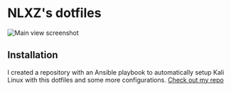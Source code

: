 # NLXZ's dotfiles
![Main view screenshot](https://i.imgur.com/HfU2a1e.png)

## Installation
I created a repository with an Ansible playbook to automatically setup Kali Linux with this dotfiles and some more configurations.
[Check out my repo](https://github.com/NLXZ/kali-setup)
